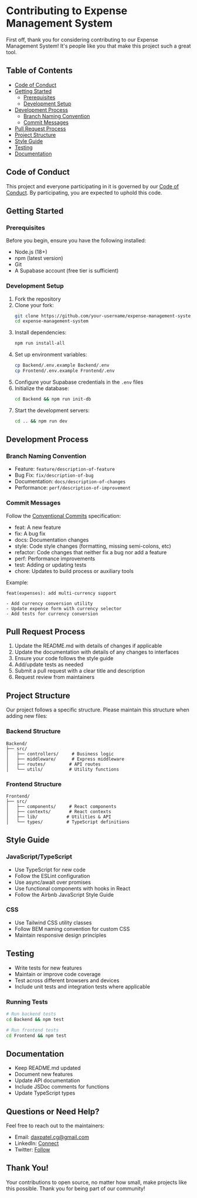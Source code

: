 # Contributing to Expense Management System

First off, thank you for considering contributing to our Expense Management System! It's people like you that make this project such a great tool.

## Table of Contents

- [Code of Conduct](#code-of-conduct)
- [Getting Started](#getting-started)
  - [Prerequisites](#prerequisites)
  - [Development Setup](#development-setup)
- [Development Process](#development-process)
  - [Branch Naming Convention](#branch-naming-convention)
  - [Commit Messages](#commit-messages)
- [Pull Request Process](#pull-request-process)
- [Project Structure](#project-structure)
- [Style Guide](#style-guide)
- [Testing](#testing)
- [Documentation](#documentation)

## Code of Conduct

This project and everyone participating in it is governed by our [Code of Conduct](CODE_OF_CONDUCT.md). By participating, you are expected to uphold this code.

## Getting Started

### Prerequisites

Before you begin, ensure you have the following installed:
- Node.js (18+)
- npm (latest version)
- Git
- A Supabase account (free tier is sufficient)

### Development Setup

1. Fork the repository
2. Clone your fork:
   ```bash
   git clone https://github.com/your-username/expense-management-system.git
   cd expense-management-system
   ```
3. Install dependencies:
   ```bash
   npm run install-all
   ```
4. Set up environment variables:
   ```bash
   cp Backend/.env.example Backend/.env
   cp Frontend/.env.example Frontend/.env
   ```
5. Configure your Supabase credentials in the `.env` files
6. Initialize the database:
   ```bash
   cd Backend && npm run init-db
   ```
7. Start the development servers:
   ```bash
   cd .. && npm run dev
   ```

## Development Process

### Branch Naming Convention

- Feature: `feature/description-of-feature`
- Bug Fix: `fix/description-of-bug`
- Documentation: `docs/description-of-changes`
- Performance: `perf/description-of-improvement`

### Commit Messages

Follow the [Conventional Commits](https://www.conventionalcommits.org/) specification:

- feat: A new feature
- fix: A bug fix
- docs: Documentation changes
- style: Code style changes (formatting, missing semi-colons, etc)
- refactor: Code changes that neither fix a bug nor add a feature
- perf: Performance improvements
- test: Adding or updating tests
- chore: Updates to build process or auxiliary tools

Example:
```
feat(expenses): add multi-currency support

- Add currency conversion utility
- Update expense form with currency selector
- Add tests for currency conversion
```

## Pull Request Process

1. Update the README.md with details of changes if applicable
2. Update the documentation with details of any changes to interfaces
3. Ensure your code follows the style guide
4. Add/update tests as needed
5. Submit a pull request with a clear title and description
6. Request review from maintainers

## Project Structure

Our project follows a specific structure. Please maintain this structure when adding new files:

### Backend Structure
```
Backend/
├── src/
│   ├── controllers/     # Business logic
│   ├── middleware/      # Express middleware
│   ├── routes/         # API routes
│   └── utils/          # Utility functions
```

### Frontend Structure
```
Frontend/
├── src/
│   ├── components/     # React components
│   ├── contexts/       # React contexts
│   ├── lib/           # Utilities & API
│   └── types/         # TypeScript definitions
```

## Style Guide

### JavaScript/TypeScript
- Use TypeScript for new code
- Follow the ESLint configuration
- Use async/await over promises
- Use functional components with hooks in React
- Follow the Airbnb JavaScript Style Guide

### CSS
- Use Tailwind CSS utility classes
- Follow BEM naming convention for custom CSS
- Maintain responsive design principles

## Testing

- Write tests for new features
- Maintain or improve code coverage
- Test across different browsers and devices
- Include unit tests and integration tests where applicable

### Running Tests
```bash
# Run backend tests
cd Backend && npm test

# Run frontend tests
cd Frontend && npm test
```

## Documentation

- Keep README.md updated
- Document new features
- Update API documentation
- Include JSDoc comments for functions
- Update TypeScript types

## Questions or Need Help?

Feel free to reach out to the maintainers:
- Email: [daxpatel.cg@gmail.com](mailto:daxpatel.cg@gmail.com)
- LinkedIn: [Connect](https://linkedin.com/in/dax-cg)
- Twitter: [Follow](https://twitter.com/dax_CG)

## Thank You!

Your contributions to open source, no matter how small, make projects like this possible. Thank you for being part of our community!
